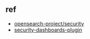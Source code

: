 

## ref
+ [opensearch-project/security](https://github.com/opensearch-project/security)
+ [security-dashboards-plugin](https://github.com/opensearch-project/security-dashboards-plugin)